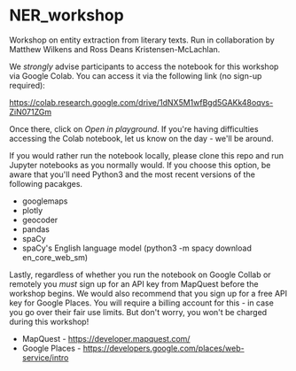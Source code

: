 # NER_workshop
Workshop on entity extraction from literary texts. Run in collaboration by Matthew Wilkens and Ross Deans Kristensen-McLachlan.

We <i>strongly</i> advise participants to access the notebook for this workshop via Google Colab. You can access it via the following link (no sign-up required):

https://colab.research.google.com/drive/1dNX5M1wfBgd5GAKk48oqvs-ZiN071ZGm

Once there, click on <i>Open in playground</i>. If you're having difficulties accessing the Colab notebook, let us know on the day - we'll be around.

If you would rather run the notebook locally, please clone this repo and run Jupyter notebooks as you normally would. If you choose this option, be aware that you'll need Python3 and the most recent versions of the following pacakges.

- googlemaps
- plotly
- geocoder
- pandas
- spaCy
- spaCy's English language model (python3 -m spacy download en_core_web_sm)

Lastly, regardless of whether you run the notebook on Google Collab or remotely you <i>must</i> sign up for an API key from MapQuest before the workshop begins. We would also recommend that you sign up for a free API key for Google Places. You will require a billing account for this - in case you go over their fair use limits. But don't worry, you won't be charged during this workshop!

- MapQuest - https://developer.mapquest.com/
- Google Places - https://developers.google.com/places/web-service/intro
